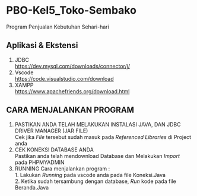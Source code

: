 # PBO-Kel5_Toko-Sembako
Program Penjualan Kebutuhan Sehari-hari

## Aplikasi & Ekstensi
1. JDBC
     <br>https://dev.mysql.com/downloads/connector/j/
2. Vscode
     <br>https://code.visualstudio.com/download
3. XAMPP
     <br>https://www.apachefriends.org/download.html

## CARA MENJALANKAN PROGRAM
1. PASTIKAN ANDA TELAH MELAKUKAN INSTALASI JAVA, DAN JDBC DRIVER MANAGER (JAR FILE) 
     <br>Cek jika _File_ tersebut sudah masuk pada _Referenced Libraries_ di Project anda
2. CEK KONEKSI DATABASE ANDA
     <br>Pastikan anda telah mendownload Database dan Melakukan _Import_ pada PHPMYADMIN
3. RUNNING
     Cara menjalankan program :
       <br>1. Lakukan _Running_ pada vscode anda pada file Koneksi.Java
       <br>2. Ketika sudah tersambung dengan database, _Run_ kode pada file Beranda.Java
